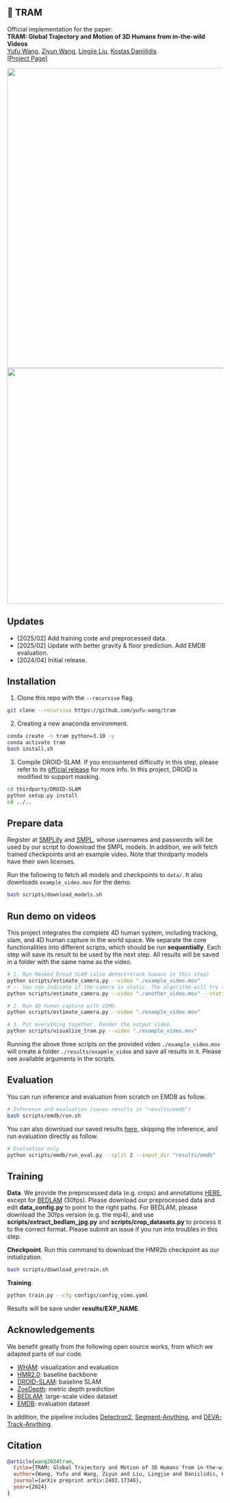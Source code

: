 ## :railway_car: TRAM 
Official implementation for the paper: \
**TRAM: Global Trajectory and Motion of 3D Humans from in-the-wild Videos**  
[Yufu Wang](https://yufu-wang.github.io), [Ziyun Wang](https://ziyunclaudewang.github.io/), [Lingjie Liu](https://lingjie0206.github.io/), [Kostas Daniilidis](https://www.cis.upenn.edu/~kostas/)\
[[Project Page](https://yufu-wang.github.io/tram4d/)]

<img src="data/teaser.jpg" width="700">

<img src="https://github.com/yufu-wang/tram/assets/26578575/e857366a-4b51-42ff-bd16-07d800455015" width="550">

## Updates
- [2025/02] Add training code and preprocessed data.
- [2025/02] Update with better gravity & floor prediction. Add EMDB evaluation.
- [2024/04] Initial release.

## Installation
1. Clone this repo with the `--recursive` flag.
```Bash
git clone --recursive https://github.com/yufu-wang/tram
```
2. Creating a new anaconda environment.
```Bash
conda create -n tram python=3.10 -y
conda activate tram
bash install.sh
```
3. Compile DROID-SLAM. If you encountered difficulty in this step, please refer to its [official release](https://github.com/princeton-vl/DROID-SLAM) for more info. In this project, DROID is modified to support masking. 
```Bash
cd thirdparty/DROID-SLAM
python setup.py install
cd ../..
```

## Prepare data
Register at [SMPLify](https://smplify.is.tue.mpg.de) and [SMPL](https://smpl.is.tue.mpg.de), whose usernames and passwords will be used by our script to download the SMPL models. In addition, we will fetch trained checkpoints and an example video. Note that thirdparty models have their own licenses. 

Run the following to fetch all models and checkpoints to `data/`. It also downloads `example_video.mov` for the demo.
```Bash
bash scripts/download_models.sh
```

## Run demo on videos
This project integrates the complete 4D human system, including tracking, slam, and 4D human capture in the world space. We separate the core functionalities into different scripts, which should be run **sequentially**. Each step will save its result to be used by the next step. All results will be saved in a folder with the same name as the video.

```bash
# 1. Run Masked Droid SLAM (also detect+track humans in this step)
python scripts/estimate_camera.py --video "./example_video.mov" 
# -- You can indicate if the camera is static. The algorithm will try to catch it as well.
python scripts/estimate_camera.py --video "./another_video.mov" --static_camera

# 2. Run 4D human capture with VIMO.
python scripts/estimate_camera.py --video "./example_video.mov" 

# 3. Put everything together. Render the output video.
python scripts/visualize_tram.py --video "./example_video.mov"
```

Running the above three scripts on the provided video `./example_video.mov` will create a folder `./results/exapmle_video` and save all results in it. Please see available arguments in the scripts.


## Evaluation
You can run inference and evaluation from scratch on EMDB as follow.

```bash
# Inference and evaluation (saves results in "results/emdb")
bash scripts/emdb/run.sh
```

You can also download our saved results [here](https://drive.google.com/drive/folders/1ghLfoFpaoi1SHnYJSM1iaOFzetwLkHD8?usp=sharing), skipping the inference, and run evaluation directly as follow.
```bash
# Evaluation only 
python scripts/emdb/run_eval.py --split 2 --input_dir "results/emdb"
```



## Training 
**Data**. We provide the preprocessed data (e.g. crops) and annotations [HERE](https://drive.google.com/drive/folders/1kTrsfZRfWjZOnwNn-5OOyvmVCCXoGBUG?usp=share_link), except for [BEDLAM](https://bedlam.is.tue.mpg.de) (30fps). Please download our preprocessed data and edit **data_config.py** to point to the right paths. For BEDLAM, please download the 30fps version (e.g. the mp4), and use **scripts/extract_bedlam_jpg.py** and **scripts/crop_datasets.py** to process it to the correct format. Please submit an issue if you run into troubles in this step.

**Checkpoint**. Run this command to download the HMR2b checkpoint as our initialization.
```bash
bash scripts/download_pretrain.sh
```

**Training**.
```bash
python train.py --cfg configs/config_vimo.yaml
```
Results will be save under **results/EXP_NAME**. 


## Acknowledgements
We benefit greatly from the following open source works, from which we adapted parts of our code.
- [WHAM](https://github.com/yohanshin/WHAM): visualization and evaluation
- [HMR2.0](https://github.com/shubham-goel/4D-Humans): baseline backbone
- [DROID-SLAM](https://github.com/princeton-vl/DROID-SLAM): baseline SLAM
- [ZoeDepth](https://github.com/isl-org/ZoeDepth): metric depth prediction
- [BEDLAM](https://github.com/pixelite1201/BEDLAM): large-scale video dataset
- [EMDB](https://github.com/eth-ait/emdb): evaluation dataset

In addition, the pipeline includes [Detectron2](https://github.com/facebookresearch/detectron2), [Segment-Anything](https://github.com/facebookresearch/segment-anything), and [DEVA-Track-Anything](https://github.com/hkchengrex/Tracking-Anything-with-DEVA).


  
## Citation
```bibtex
@article{wang2024tram,
  title={TRAM: Global Trajectory and Motion of 3D Humans from in-the-wild Videos},
  author={Wang, Yufu and Wang, Ziyun and Liu, Lingjie and Daniilidis, Kostas},
  journal={arXiv preprint arXiv:2403.17346},
  year={2024}
}
```

